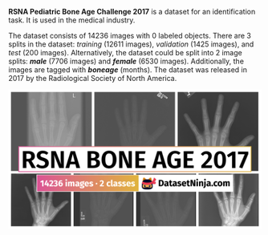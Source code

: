 **RSNA Pediatric Bone Age Challenge 2017** is a dataset for an identification task. It is used in the medical industry. 

The dataset consists of 14236 images with 0 labeled objects. There are 3 splits in the dataset: *training* (12611 images), *validation* (1425 images), and *test* (200 images). Alternatively, the dataset could be split into 2 image splits: ***male*** (7706 images) and ***female*** (6530 images). Additionally, the images are tagged with ***boneage*** (months). The dataset was released in 2017 by the Radiological Society of North America.

<img src="https://github.com/dataset-ninja/rsna-bone-age/raw/main/visualizations/poster.png">

